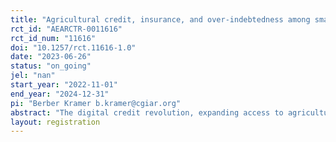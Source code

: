 ```yaml
---
title: "Agricultural credit, insurance, and over-indebtedness among smallholder farmers"
rct_id: "AEARCTR-0011616"
rct_id_num: "11616"
doi: "10.1257/rct.11616-1.0"
date: "2023-06-26"
status: "on_going"
jel: "nan"
start_year: "2022-11-01"
end_year: "2024-12-31"
pi: "Berber Kramer b.kramer@cgiar.org"
abstract: "The digital credit revolution, expanding access to agricultural credit, may have the perverse effect of increasing farmers’ debt to unsustainable levels, particularly when crop damage from extreme weather makes it difficult to repay loans. This study analyzes whether credit disbursed based on a novel credit-scoring model, bundled with crop insurance, expands rural borrowing and investments in agricultural technologies, yet simultaneously protects farmers from default and over-indebtedness. We will do so by implementing a cluster randomized trial during the winter (Rabi) season of 2022, the monsoon (Kharif) season of 2023, and the Rabi season of 2023, targeting 2,280 households from 120 villages in the states of Maharashtra and Odisha, India. Villages will be randomly assigned to a control group; a treatment group in which farmers are offered digital agricultural credit; or a group in which digital agricultural credit is bundled with picture-based crop insurance. We hypothesize that our implementing partners’ novel credit-scoring model is less discriminatory towards women and landless households compared to standard methods of issuing credit for smallholder farmers, and that our experimental treatments will hence increase credit utilization. We additionally hypothesize that farmers with bundled credit-insurance products experience lower levels of default and indebtedness. Findings will have immediate relevance for our implementing partner and policymakers."
layout: registration
---
```


